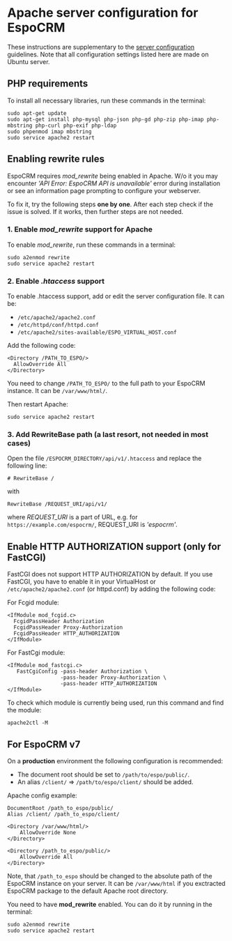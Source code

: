 # Apache server configuration for EspoCRM

These instructions are supplementary to the [server configuration](server-configuration.md) guidelines. Note that all configuration settings listed here are made on Ubuntu server.

## PHP requirements

To install all necessary libraries, run these commands in the terminal:

```
sudo apt-get update
sudo apt-get install php-mysql php-json php-gd php-zip php-imap php-mbstring php-curl php-exif php-ldap
sudo phpenmod imap mbstring
sudo service apache2 restart
```

## Enabling rewrite rules

EspoCRM requires *mod_rewrite* being enabled in Apache. W/o it you may encounter *'API Error: EspoCRM API is unavailable'* error during installation or see an information page prompting to configure your webserver.

To fix it, try the following steps **one by one**. After each step check if the issue is solved. If it works, then further steps are not needed.

### 1. Enable *mod_rewrite* support for Apache

To enable *mod_rewrite*, run these commands in a terminal:

```
sudo a2enmod rewrite
sudo service apache2 restart
```

### 2. Enable *.htaccess* support

To enable .htaccess support, add or edit the server configuration file. It can be:

* `/etc/apache2/apache2.conf` 
* `/etc/httpd/conf/httpd.conf`
* `/etc/apache2/sites-available/ESPO_VIRTUAL_HOST.conf`

Add the following code:

```
<Directory /PATH_TO_ESPO/>
  AllowOverride All
</Directory>
```

You need to change `/PATH_TO_ESPO/` to the full path to your EspoCRM instance. It can be `/var/www/html/`.

Then restart Apache:

```
sudo service apache2 restart
```

### 3. Add RewriteBase path (a last resort, not needed in most cases)

Open the file `/ESPOCRM_DIRECTORY/api/v1/.htaccess` and replace the following line:

```
# RewriteBase /
```

with

```
RewriteBase /REQUEST_URI/api/v1/
```

where *REQUEST_URI* is a part of URL, e.g. for `https://example.com/espocrm/`, REQUEST_URI is *'espocrm'*.


## Enable HTTP AUTHORIZATION support (only for FastCGI)

FastCGI does not support HTTP AUTHORIZATION by default. If you use FastCGI, you have to enable it in your VirtualHost or `/etc/apache2/apache2.conf` (or httpd.conf) by adding the following code:

For Fcgid module:

```
<IfModule mod_fcgid.c>
  FcgidPassHeader Authorization
  FcgidPassHeader Proxy-Authorization
  FcgidPassHeader HTTP_AUTHORIZATION
</IfModule>
```

For FastCgi module:

```
<IfModule mod_fastcgi.c>
   FastCgiConfig -pass-header Authorization \
                 -pass-header Proxy-Authorization \
                 -pass-header HTTP_AUTHORIZATION
</IfModule>
```

To check which module is currently being used, run this command and find the module:

```
apache2ctl -M
```

## For EspoCRM v7

On a **production** environment the following configuration is recommended:

* The document root should be set to `/path/to/espo/public/`.
* An alias `/client/` => `/path/to/espo/client/` should be added.

Apache config example:

```
DocumentRoot /path_to_espo/public/
Alias /client/ /path_to_espo/client/

<Directory /var/www/html/>
    AllowOverride None
</Directory>

<Directory /path_to_espo/public/>
    AllowOverride All
</Directory>
```
Note, that `/path_to_espo` should be changed to the absolute path of the EspoCRM instance on your server. It can be `/var/www/html` if you exctracted EspoCRM package to the default Apache root directory.

You need to have **mod_rewrite** enabled. You can do it by running in the terminal:

```
sudo a2enmod rewrite
sudo service apache2 restart
```
